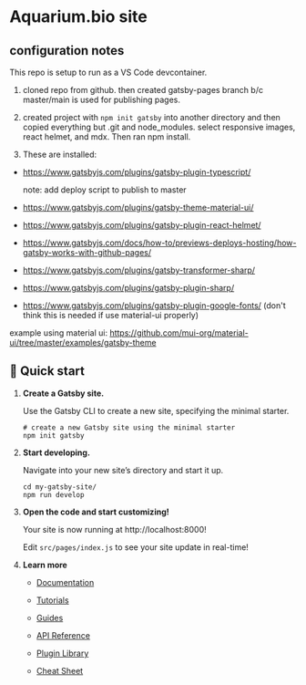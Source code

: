 # Aquarium.bio site

## configuration notes

This repo is setup to run as a VS Code devcontainer.

1. cloned repo from github. then created gatsby-pages branch b/c master/main is used for publishing pages.
2. created project with `npm init gatsby` into another directory and then copied everything but .git and node_modules.
   select responsive images, react helmet, and mdx.
   Then ran npm install.

3. These are installed:

- https://www.gatsbyjs.com/plugins/gatsby-plugin-typescript/

  note: add deploy script to publish to master

- https://www.gatsbyjs.com/plugins/gatsby-theme-material-ui/
- https://www.gatsbyjs.com/plugins/gatsby-plugin-react-helmet/
- https://www.gatsbyjs.com/docs/how-to/previews-deploys-hosting/how-gatsby-works-with-github-pages/
- https://www.gatsbyjs.com/plugins/gatsby-transformer-sharp/
- https://www.gatsbyjs.com/plugins/gatsby-plugin-sharp/
- https://www.gatsbyjs.com/plugins/gatsby-plugin-google-fonts/ (don't think this is needed if use material-ui properly)


example using material ui: https://github.com/mui-org/material-ui/tree/master/examples/gatsby-theme

<!-- <p align="center">
  <a href="https://www.gatsbyjs.com/?utm_source=starter&utm_medium=readme&utm_campaign=minimal-starter">
    <img alt="Gatsby" src="https://www.gatsbyjs.com/Gatsby-Monogram.svg" width="60" />
  </a>
</p>
<h1 align="center">
  Gatsby minimal starter
</h1> -->

## 🚀 Quick start

1.  **Create a Gatsby site.**

    Use the Gatsby CLI to create a new site, specifying the minimal starter.

    ```shell
    # create a new Gatsby site using the minimal starter
    npm init gatsby
    ```

2.  **Start developing.**

    Navigate into your new site’s directory and start it up.

    ```shell
    cd my-gatsby-site/
    npm run develop
    ```

3.  **Open the code and start customizing!**

    Your site is now running at http://localhost:8000!

    Edit `src/pages/index.js` to see your site update in real-time!

4.  **Learn more**

    - [Documentation](https://www.gatsbyjs.com/docs/?utm_source=starter&utm_medium=readme&utm_campaign=minimal-starter)

    - [Tutorials](https://www.gatsbyjs.com/tutorial/?utm_source=starter&utm_medium=readme&utm_campaign=minimal-starter)

    - [Guides](https://www.gatsbyjs.com/tutorial/?utm_source=starter&utm_medium=readme&utm_campaign=minimal-starter)

    - [API Reference](https://www.gatsbyjs.com/docs/api-reference/?utm_source=starter&utm_medium=readme&utm_campaign=minimal-starter)

    - [Plugin Library](https://www.gatsbyjs.com/plugins?utm_source=starter&utm_medium=readme&utm_campaign=minimal-starter)

    - [Cheat Sheet](https://www.gatsbyjs.com/docs/cheat-sheet/?utm_source=starter&utm_medium=readme&utm_campaign=minimal-starter)
